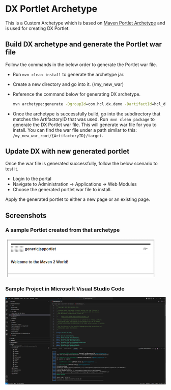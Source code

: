 # DX Portlet Archetype

This is a Custom Archetype which is based on [Maven Portlet Archetype](https://maven.apache.org/archetypes/maven-archetype-portlet/) and is used for creating DX Portlet.

## Build DX archetype and generate the Portlet war file

Follow the commands in the below order to generate the Portlet war file.

- Run ```mvn clean install``` to generate the archetype jar.
- Create a new directory and go into it. (/my_new_war)
- Reference the command below for generating DX archetype.  

   ``` cmd
   mvn archetype:generate -DgroupId=com.hcl.dx.demo -DartifactId=hcl_dx_jsp_demoportlet_generic_archetype -Dversion=1.0-SNAPSHOT -DarchetypeGroupId=com.hcl.dx.demo -DarchetypeArtifactId=dxarchetype -DarchetypeVersion=1.0-SNAPSHOT
   ```

- Once the archetype is successfully build, go into the subdirectory that matches the ArtifactoryID that was used. Run  ```mvn clean package``` to generate the DX Portlet war file. This will generate war file for you to install. You can find the war file under a path similar to this: ```/my_new_war_root/{ArtifactoryID}/target```.

## Update DX with new generated portlet

Once the war file is generated successfully, follow the below scenario to test it.

- Login to the portal
- Navigate to Administration -> Applications -> Web Modules
- Choose the generated portlet war file to install.

Apply the generated portlet to either a new page or an existing page.

## Screenshots

### A sample Portlet created from that archetype

![Sample screenshot](./screenshots/sample.png)

### Sample Project in Microsoft Visual Studio Code

![IDE sample](./screenshots/IDE_sample.png)  
